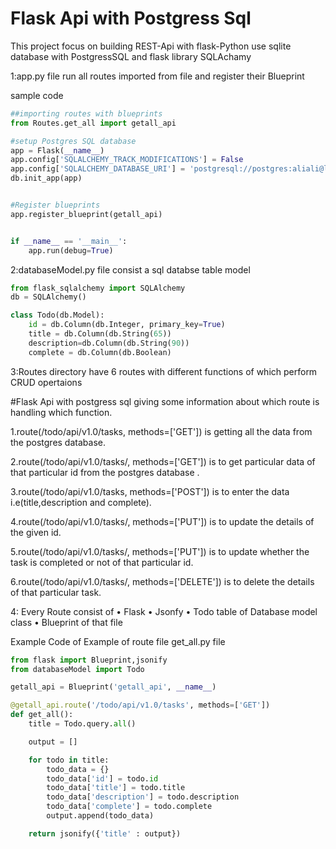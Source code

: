 # Flask Api with Postgress Sql 
This project focus on building REST-Api with flask-Python 
use sqlite database with PostgressSQL and flask library SQLAchamy

1:app.py file run all routes imported from file and register their Blueprint

sample code
```python
##importing routes with blueprints
from Routes.get_all import getall_api

#setup Postgres SQL database 
app = Flask(__name__)
app.config['SQLALCHEMY_TRACK_MODIFICATIONS'] = False
app.config['SQLALCHEMY_DATABASE_URI'] = 'postgresql://postgres:aliali@localhost/todo'
db.init_app(app)


#Register blueprints
app.register_blueprint(getall_api)


if __name__ == '__main__':
    app.run(debug=True)

```

2:databaseModel.py file consist a sql databse table model 
```python
from flask_sqlalchemy import SQLAlchemy
db = SQLAlchemy()

class Todo(db.Model):
    id = db.Column(db.Integer, primary_key=True)
    title = db.Column(db.String(65))
    description=db.Column(db.String(90))
    complete = db.Column(db.Boolean)
```
3:Routes directory have 6 routes with different functions of which perform CRUD opertaions 


#Flask Api with postgress sql
 giving some information about which route is handling which function.

 1.route(/todo/api/v1.0/tasks, methods=['GET']) is getting all the data from the postgres database.

 2.route(/todo/api/v1.0/tasks/<id>, methods=['GET']) is to get particular data of that particular id from the postgres database .

 3.route(/todo/api/v1.0/tasks, methods=['POST']) is to enter the data i.e(title,description and complete).

 4.route(/todo/api/v1.0/tasks/<id>, methods=['PUT']) is to update the details of the given id.

 5.route(/todo/api/v1.0/tasks/<id>, methods=['PUT']) is to update whether the task is completed or not of that particular id.
 
 6.route(/todo/api/v1.0/tasks/<id>, methods=['DELETE']) is to delete the details of that particular task.

4: Every Route consist of 
    • Flask
    • Jsonfy 
    • Todo table of Database model class 
    • Blueprint of that file
    
 
Example Code of Example of route file get_all.py file  
```python
from flask import Blueprint,jsonify
from databaseModel import Todo

getall_api = Blueprint('getall_api', __name__)

@getall_api.route('/todo/api/v1.0/tasks', methods=['GET'])
def get_all():
    title = Todo.query.all()

    output = []

    for todo in title:
        todo_data = {}
        todo_data['id'] = todo.id
        todo_data['title'] = todo.title
        todo_data['description'] = todo.description
        todo_data['complete'] = todo.complete
        output.append(todo_data)

    return jsonify({'title' : output})
```